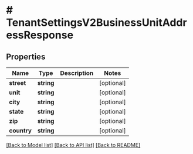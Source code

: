 # # TenantSettingsV2BusinessUnitAddressResponse

## Properties

Name | Type | Description | Notes
------------ | ------------- | ------------- | -------------
**street** | **string** |  | [optional]
**unit** | **string** |  | [optional]
**city** | **string** |  | [optional]
**state** | **string** |  | [optional]
**zip** | **string** |  | [optional]
**country** | **string** |  | [optional]

[[Back to Model list]](../../README.md#models) [[Back to API list]](../../README.md#endpoints) [[Back to README]](../../README.md)
